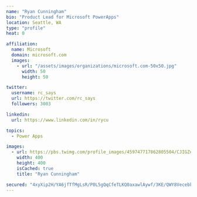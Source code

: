 ```yaml
---
name: "Ryan Cunningham"
bio: "Product Lead for Microsoft PowerApps"
location: Seattle, WA
type: "profile"
heat: 0

affiliation:
  name: Microsoft
  domain: microsoft.com
  images:
    - url: "/assets/images/organizations/microsoft.com-50x50.jpg"
      width: 50
      height: 50

twitter:
  username: rc_says
  url: https://twitter.com/rc_says
  followers: 3003

linkedin:
  url: https://www.linkedin.com/in/rycu

topics:
  - Power Apps

images:
  - url: https://pbs.twimg.com/profile_images/459747717862805504/CJIGZejd_400x400.png
    width: 400
    height: 400
    isCached: true
    title: "Ryan Cunningham"

secured: "4xyXip2H/YA6jfTfMgLsR/P0L5gQqCfeTLKQ0axawlAywf/3KE/QWY8VecebkrFRYwH/bp9l7U7u2y2dmrnmp1QNjmgfNnlGzjfCEvoo6cxqQp/mOiCUTJZ6l91a13c5NIbT7LhghJgdCaKndsnoJ87gdefyh1m3OKQLLSAH27pvJME6x8r6ph/nwIL1QrUkJhNSPK/Ewoe9LHhtIWJoNji/da/fALake3sXjWfAuDwlCNs61r5F0jibD0div8SkBXEsBEB6L1/WwxcbT1Z2ZKZ1F5OpNbyBg1BJme+ONS8q+F0tK97bARjR4a8MuxY7XOfGHOZ8JHDRvSmKPN4rqIPkKh2tsUkUde2dnEiMA1mM/srGlol/Mwt29ZKki+LiKQbGxzEXMEFpY38vGZYTlHOkhMgMeqck5at1WW+ZzgI=;rM+Krx5c+j16pah5qlsyJQ=="
---
```


